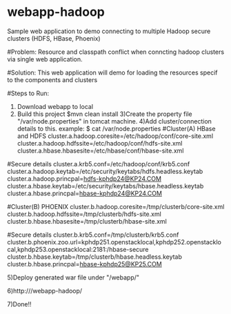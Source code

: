 # webapp-hadoop
Sample web application to demo connecting to multiple Hadoop secure clusters (HDFS, HBase, Phoenix)

#Problem:
Resource and classpath conflict when conncting hadoop clusters via single web application.

#Solution:
This web application will demo for loading the resources specif to the components and clusters

#Steps to Run:
1) Download webapp to local
2) Build this project
$mvn clean install
3)Create the property file "/var/node.properties" in tomcat machine.
4)Add cluster/connection details to this.
example:
$ cat /var/node.properties
#Cluster(A) HBase and HDFS
cluster.a.hadoop.coresite=/etc/hadoop/conf/core-site.xml
cluster.a.hadoop.hdfssite=/etc/hadoop/conf/hdfs-site.xml
cluster.a.hbase.hbasesite=/etc/hbase/conf/hbase-site.xml

#Secure details
cluster.a.krb5.conf=/etc/hadoop/conf/krb5.conf
cluster.a.hadoop.keytab=/etc/security/keytabs/hdfs.headless.keytab
cluster.a.hadoop.princpal=hdfs-kphdp24@KP24.COM
cluster.a.hbase.keytab=/etc/security/keytabs/hbase.headless.keytab
cluster.a.hbase.princpal=hbase-kphdp24@KP24.COM

#Cluster(B) PHOENIX
cluster.b.hadoop.coresite=/tmp/clusterb/core-site.xml
cluster.b.hadoop.hdfssite=/tmp/clusterb/hdfs-site.xml
cluster.b.hbase.hbasesite=/tmp/clusterb/hbase-site.xml

#Secure details
cluster.b.krb5.conf=/tmp/clusterb/krb5.conf
cluster.b.phoenix.zoo.url=kphdp251.openstacklocal,kphdp252.openstacklocal,kphdp253.openstacklocal:2181:/hbase-secure
cluster.b.hbase.keytab=/tmp/clusterb/hbase.headless.keytab
cluster.b.hbase.princpal=hbase-kphdp25@KP25.COM

5)Deploy generated war file under "<tomcat path>/webapp/"

6)http://<tomcat ip:port>/webapp-hadoop/

7)Done!!

